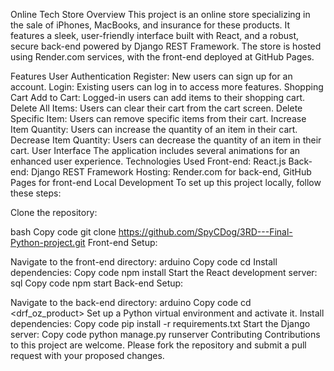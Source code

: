 Online Tech Store
Overview
This project is an online store specializing in the sale of iPhones, MacBooks, and insurance for these products. It features a sleek, user-friendly interface built with React, and a robust, secure back-end powered by Django REST Framework. The store is hosted using Render.com services, with the front-end deployed at GitHub Pages.

Features
User Authentication
Register: New users can sign up for an account.
Login: Existing users can log in to access more features.
Shopping Cart
Add to Cart: Logged-in users can add items to their shopping cart.
Delete All Items: Users can clear their cart from the cart screen.
Delete Specific Item: Users can remove specific items from their cart.
Increase Item Quantity: Users can increase the quantity of an item in their cart.
Decrease Item Quantity: Users can decrease the quantity of an item in their cart.
User Interface
The application includes several animations for an enhanced user experience.
Technologies Used
Front-end: React.js
Back-end: Django REST Framework
Hosting: Render.com for back-end, GitHub Pages for front-end
Local Development
To set up this project locally, follow these steps:

Clone the repository:

bash
Copy code
git clone https://github.com/SpyCDog/3RD---Final-Python-project.git
Front-end Setup:

Navigate to the front-end directory:
arduino
Copy code
cd <react-oz-product>
Install dependencies:
Copy code
npm install
Start the React development server:
sql
Copy code
npm start
Back-end Setup:

Navigate to the back-end directory:
arduino
Copy code
cd <drf_oz_product>
Set up a Python virtual environment and activate it.
Install dependencies:
Copy code
pip install -r requirements.txt
Start the Django server:
Copy code
python manage.py runserver
Contributing
Contributions to this project are welcome. Please fork the repository and submit a pull request with your proposed changes.